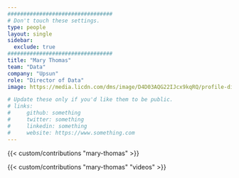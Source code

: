 ```yaml
---
#################################
# Don't touch these settings.
type: people
layout: single
sidebar:
  exclude: true
#################################
title: "Mary Thomas"
team: "Data"
company: "Upsun"
role: "Director of Data"
image: https://media.licdn.com/dms/image/D4D03AQG22IJcx9kqRQ/profile-displayphoto-shrink_200_200/0/1670281202159?e=1727913600&v=beta&t=VH8AM36cX_c2VIHalVMNlXg0gRgd_gisYrX0hiI6Qu4

# Update these only if you'd like them to be public.
# links:
#     github: something
#     twitter: something
#     linkedin: something
#     website: https://www.something.com
---
```


<!-- Lorem ipsum dolor sit amet, consectetur adipiscing elit. Phasellus vitae nunc non tellus euismod pretium. Nam justo dui, venenatis in fermentum sit amet, vulputate ut enim. Aenean finibus felis id egestas aliquet. Proin urna ex, cursus dignissim aliquam quis, consectetur vel lorem. Sed non eleifend eros. Aliquam id molestie urna. Sed pretium finibus lorem, vitae egestas velit semper sit amet. Vestibulum imperdiet nunc ac nulla gravida, posuere pulvinar urna faucibus.  -->

<!-- excludeSearch -->
{{< custom/contributions "mary-thomas" >}}

{{< custom/contributions "mary-thomas" "videos" >}}
<!-- /excludeSearch -->
